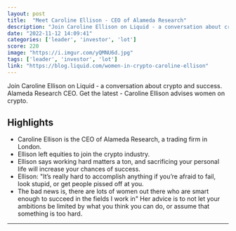 ```yaml
---
layout: post
title:  "Meet Caroline Ellison - CEO of Alameda Research"
description: "Join Caroline Ellison on Liquid - a conversation about crypto and success. Alameda Research CEO. Get the latest - Caroline Ellison advises women on crypto."
date: "2022-11-12 14:09:41"
categories: ['leader', 'investor', 'lot']
score: 220
image: "https://i.imgur.com/yQMNU6d.jpg"
tags: ['leader', 'investor', 'lot']
link: "https://blog.liquid.com/women-in-crypto-caroline-ellison"
---
```


Join Caroline Ellison on Liquid - a conversation about crypto and success. Alameda Research CEO. Get the latest - Caroline Ellison advises women on crypto.

## Highlights

- Caroline Ellison is the CEO of Alameda Research, a trading firm in London.
- Ellison left equities to join the crypto industry.
- Ellison says working hard matters a ton, and sacrificing your personal life will increase your chances of success.
- Ellison: "It’s really hard to accomplish anything if you’re afraid to fail, look stupid, or get people pissed off at you.
- The bad news is, there are lots of women out there who are smart enough to succeed in the fields I work in" Her advice is to not let your ambitions be limited by what you think you can do, or assume that something is too hard.

---
